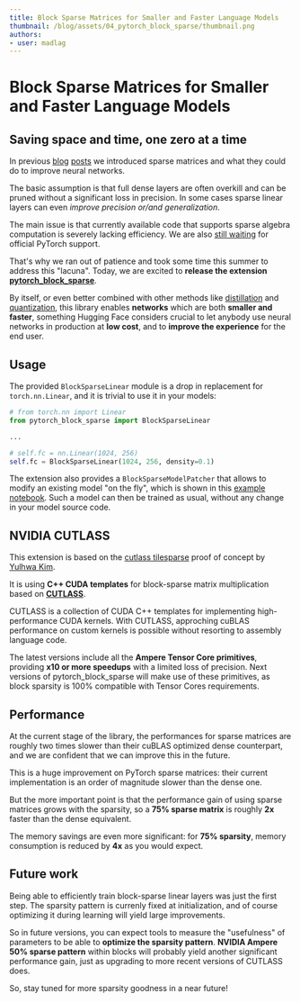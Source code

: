 ```yaml
---
title: Block Sparse Matrices for Smaller and Faster Language Models
thumbnail: /blog/assets/04_pytorch_block_sparse/thumbnail.png
authors:
- user: madlag
---
```


<h1>Block Sparse Matrices for Smaller and Faster Language Models</h1>

<!-- {blog_metadata} -->
<!-- {authors} -->

## Saving space and time, one zero at a time

In previous [blog](https://medium.com/huggingface/is-the-future-of-neural-networks-sparse-an-introduction-1-n-d03923ecbd70)
[posts](https://medium.com/huggingface/sparse-neural-networks-2-n-gpu-performance-b8bc9ce950fc) 
we introduced sparse matrices and what they could do to improve neural networks.

The basic assumption is that full dense layers are often overkill and can be pruned without a significant loss in precision.
In some cases sparse linear layers can even *improve precision or/and generalization*.

The main issue is that currently available code that supports sparse algebra computation is severely lacking efficiency.
We are also [still waiting](https://openai.com/blog/openai-pytorch/) for official PyTorch support.

That's why we ran out of patience and took some time this summer to address this "lacuna".
Today, we are excited to **release the extension [pytorch_block_sparse](https://github.com/huggingface/pytorch_block_sparse)**.

By itself, or even better combined with other methods like
[distillation](https://medium.com/huggingface/distilbert-8cf3380435b5)
and [quantization](https://medium.com/microsoftazure/faster-and-smaller-quantized-nlp-with-hugging-face-and-onnx-runtime-ec5525473bb7),
this library enables **networks** which are both **smaller and faster**,
something Hugging Face considers crucial to let anybody use
neural networks in production at **low cost**, and to **improve the experience** for the end user.

## Usage
The provided `BlockSparseLinear` module is a drop in replacement for `torch.nn.Linear`, and it is trivial to use 
it in your models:

```python
# from torch.nn import Linear
from pytorch_block_sparse import BlockSparseLinear

...

# self.fc = nn.Linear(1024, 256)
self.fc = BlockSparseLinear(1024, 256, density=0.1)
```

The extension also provides a `BlockSparseModelPatcher` that allows to modify an existing model "on the fly",
which is shown in this [example notebook](https://github.com/huggingface/pytorch_block_sparse/blob/master/doc/notebooks/ModelSparsification.ipynb).
Such a model can then be trained as usual, without any change in your model source code.


## NVIDIA CUTLASS
This extension is based on the [cutlass tilesparse](https://github.com/YulhwaKim/cutlass_tilesparse) proof of concept by [Yulhwa Kim](https://github.com/YulhwaKim).

It is using **C++ CUDA templates** for block-sparse matrix multiplication
based on **[CUTLASS](https://developer.nvidia.com/blog/cutlass-linear-algebra-cuda/)**.

CUTLASS is a collection of CUDA C++ templates for implementing high-performance CUDA kernels.
With CUTLASS, approching cuBLAS performance on custom kernels is possible without resorting to assembly language code.

The latest versions include all the **Ampere Tensor Core primitives**, providing **x10 or more speedups** with a limited loss of precision.
Next versions of pytorch_block_sparse will make use of these primitives,
as block sparsity is 100% compatible with Tensor Cores requirements.

## Performance
At the current stage of the library, the performances for sparse matrices are roughly
two times slower than their cuBLAS optimized dense counterpart, and we are confident
that we can improve this in the future.

This is a huge improvement on PyTorch sparse matrices: their current implementation is an order of magnitude slower
than the dense one.

But the more important point is that the performance gain of using sparse matrices grows with the sparsity,
so a **75% sparse matrix** is roughly **2x** faster than the dense equivalent.

The memory savings are even more significant: for **75% sparsity**, memory consumption is reduced by **4x**
as you would expect. 

## Future work
Being able to efficiently train block-sparse linear layers was just the first step.
The sparsity pattern is currenly fixed at initialization, and of course optimizing it during learning will yield large
improvements.

So in future versions, you can expect tools to measure the "usefulness" of parameters to be able to **optimize the sparsity pattern**.
**NVIDIA Ampere 50% sparse pattern** within blocks will probably yield another significant performance gain, just as upgrading
to more recent versions of CUTLASS does.

So, stay tuned for more sparsity goodness in a near future!
